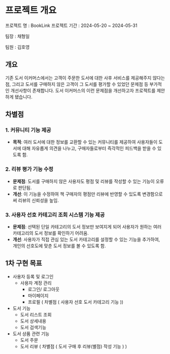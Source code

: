 # 프로젝트 개요
프로젝트 명 : BookLink
프로젝트 기간 : 2024-05-20 ~ 2024-05-31

팀장 : 채형일

팀원 : 김호영

## **개요**
기존 도서 이커머스에서는 고객이 주문한 도서에 대한 사후 서비스를 제공해주지 않다는 점, 그리고 도서를 구매하지 않은 고객이 그 도서를 평가할 수 있었던 문제점 등 부가적인 개선사항이 존재합니다. 도서 이커머스의 이런 문제점을 개선하고자 프로젝트를 제안하게 됐습니다.

## **차별점**

### **1. 커뮤니티 기능 제공**

- **목적**: 여러 도서에 대한 정보를 교환할 수 있는 커뮤니티를 제공하여 사용자들이 도서에 대해 자유롭게 의견을 나누고, 구매자들로부터 즉각적인 피드백을 받을 수 있도록 함.

### **2. 리뷰 평가 기능 수정**

- **문제점**: 도서를 구매하지 않은 사용자도 평점 및 리뷰를 작성할 수 있는 기능이 오류로 판단됨.
- **개선**: 이 기능을 수정하여 책 구매자의 평점만 리뷰에 반영할 수 있도록 변경함으로써 리뷰의 신뢰성을 높임.

### **3. 사용자 선호 카테고리 조회 시스템 기능 제공**

- **문제점**: 선택된 단일 카테고리의 도서 정보만 보여지게 되어 사용자가 원하는 여러 카테고리의 도서 정보를 확인하기 어려움.
- **개선**: 사용자가 직접 관심 있는 도서 카테고리를 설정할 수 있는 기능을 추가하여, 개인의 선호도에 맞춘 도서 정보를 볼 수 있도록 함.

## 1차 구현 목표
- 사용자 등록 및 로그인
    - 사용자 계정 관리
        - 로그인/ 로그아웃
        - 마이페이지
        - 프로필 ( 차별점 ( 사용자 선호 도서 카테고리 기능 ))
- 도서 기능
    - 도서 리스트 조회
    - 도서 상세내용
    - 도서 검색기능
- 도서 상품 관련 기능
    - 도서 주문
    - 도서 리뷰 ( 차별점 ( 도서 구매 후 리뷰(별점) 작성 기능 ) )
